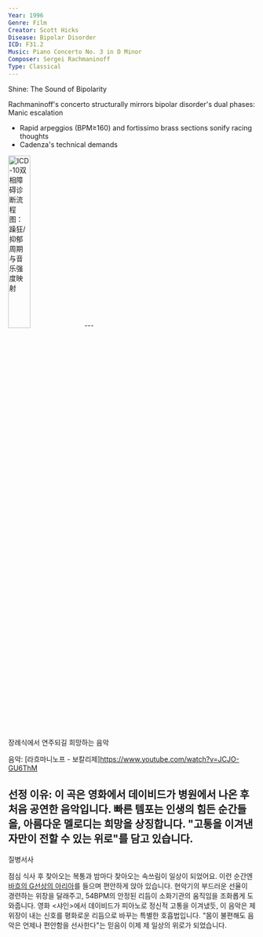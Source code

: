 ```yaml
---  
Year: 1996  
Genre: Film  
Creator: Scott Hicks  
Disease: Bipolar Disorder  
ICD: F31.2
Music: Piano Concerto No. 3 in D Minor  
Composer: Sergei Rachmaninoff  
Type: Classical
---  
```

Shine: The Sound of Bipolarity  

Rachmaninoff's concerto structurally mirrors bipolar disorder's dual phases:  
 Manic escalation  
   - Rapid arpeggios (BPM≥160) and fortissimo brass sections sonify racing thoughts  
   - Cadenza's technical demands  

<img src="https://raw.githubusercontent.com/wiki/WHO/ICD-10/images/F31_flowchart.png" alt="ICD-10双相障碍诊断流程图：躁狂/抑郁周期与音乐强度映射" style="width:30%;">  
---

장례식에서 연주되길 희망하는 음악

음악: [라흐마니노프 - 보칼리제]https://www.youtube.com/watch?v=JCJO-GU6ThM

선정 이유:  이 곡은 영화에서 데이비드가 병원에서 나온 후 처음 공연한 음악입니다.  빠른 템포는 인생의 힘든 순간들을, 아름다운 멜로디는 희망을 상징합니다.  "고통을 이겨낸 자만이 전할 수 있는 위로"를 담고 있습니다.  
---
질병서사 

점심 식사 후 찾아오는 복통과 밤마다 찾아오는 속쓰림이 일상이 되었어요. 이런 순간엔 [바흐의 G선상의 아리아](https://youtu.be/pzpYMcLtX5I)를 들으며 편안하게 앉아 있습니다. 현악기의 부드러운 선율이 경련하는 위장을 달래주고, 54BPM의 안정된 리듬이 소화기관의 움직임을 조화롭게 도와줍니다. 영화 <샤인>에서 데이비드가 피아노로 정신적 고통을 이겨냈듯, 이 음악은 제 위장이 내는 신호를 평화로운 리듬으로 바꾸는 특별한 호흡법입니다. "몸이 불편해도 음악은 언제나 편안함을 선사한다"는 믿음이 이제 제 일상의 위로가 되었습니다.

